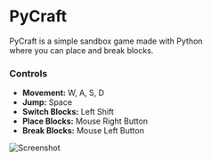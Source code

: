 # PyCraft
PyCraft is a simple sandbox game made with Python<br>
where you can place and break blocks.

### Controls
- **Movement:** W, A, S, D
- **Jump:** Space
- **Switch Blocks:** Left Shift
- **Place Blocks:** Mouse Right Button
- **Break Blocks:** Mouse Left Button

![Screenshot](https://imgur.com/Ad0ozjf.png)
